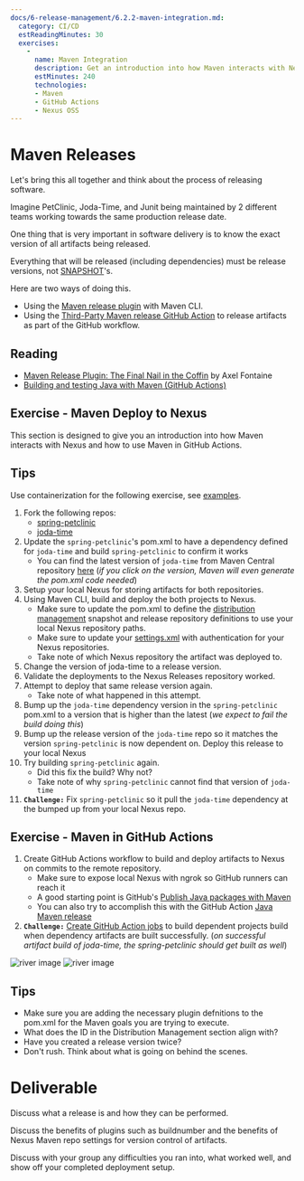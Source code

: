 ```yaml
---
docs/6-release-management/6.2.2-maven-integration.md:
  category: CI/CD
  estReadingMinutes: 30
  exercises:
    -
      name: Maven Integration
      description: Get an introduction into how Maven interacts with Nexus and how to use Maven in GitHub Actions. Fork several projects, use GitHub Actions to create GitHub workflow jobs that build these projects, deploy artifacts to Nexus, set up jobs to build on commit, make changes and observe the results.
      estMinutes: 240
      technologies:
      - Maven
      - GitHub Actions
      - Nexus OSS
---
```


# Maven Releases

Let's bring this all together and think about the process of releasing software.

Imagine PetClinic, Joda-Time, and Junit being maintained by 2 different teams working towards the same production release date.

One thing that is very important in software delivery is to know the exact version of all artifacts being released.

Everything that will be released (including dependencies) must be release versions, not [SNAPSHOT](https://maven.apache.org/guides/getting-started/index.html#what-is-a-snapshot-version)'s.

Here are two ways of doing this.

- Using the [Maven release plugin](http://maven.apache.org/maven-release/maven-release-plugin/) with Maven CLI.
- Using the [Third-Party Maven release GitHub Action](https://github.com/marketplace/actions/java-maven-release) to release artifacts as part of the GitHub workflow.

## Reading

- [Maven Release Plugin: The Final Nail in the Coffin](https://axelfontaine.com/blog/final-nail.html) by Axel Fontaine
- [Building and testing Java with Maven (GitHub Actions)](https://docs.github.com/en/actions/automating-builds-and-tests/building-and-testing-java-with-maven)

## Exercise - Maven Deploy to Nexus

This section is designed to give you an introduction into how Maven interacts with Nexus and how to use Maven in GitHub Actions.

## Tips

Use containerization for the following exercise, see [examples](https://github.com/liatrio/devops-bootcamp/tree/master/examples/ch6/Dev-Containers).

1. Fork the following repos:
   - [spring-petclinic](https://github.com/liatrio/spring-petclinic)
   - [joda-time](https://github.com/JodaOrg/joda-time)
2. Update the `spring-petclinic`'s pom.xml to have a dependency defined for `joda-time` and build `spring-petclinic` to confirm it works
   - You can find the latest version of `joda-time` from Maven Central repository [here](https://mvnrepository.com/artifact/joda-time/joda-time) (*if you click on the version, Maven will even generate the pom.xml code needed*)
2. Setup your local Nexus for storing artifacts for both repositories.
3. Using Maven CLI, build and deploy the both projects to Nexus.
    - Make sure to update the pom.xml to define the [distribution management](https://maven.apache.org/pom.html#repository) snapshot and release repository definitions to use your local Nexus repository paths.
    - Make sure to update your [settings.xml](https://maven.apache.org/settings.html#servers) with authentication for your Nexus repositories.
    - Take note of which Nexus repository the artifact was deployed to.
4. Change the version of joda-time to a release version.
5. Validate the deployments to the Nexus Releases repository worked.
6. Attempt to deploy that same release version again.
    - Take note of what happened in this attempt.
7. Bump up the `joda-time` dependency version in the `spring-petclinic` pom.xml to a version that is higher than the latest (*we expect to fail the build doing this*)
8. Bump up the release version of the `joda-time` repo so it matches the version `spring-petclinic` is now dependent on. Deploy this release to your local Nexus
9. Try building `spring-petclinic` again.
   - Did this fix the build? Why not?
   - Take note of why `spring-petclinic` cannot find that version of `joda-time`
10. **`Challenge:`** Fix `spring-petclinic` so it pull the `joda-time` dependency at the bumped up from your local Nexus repo.

## Exercise - Maven in GitHub Actions

1. Create GitHub Actions workflow to build and deploy artifacts to Nexus on commits to the remote repository.
    - Make sure to expose local Nexus with ngrok so GitHub runners can reach it
    - A good starting point is GitHub's [Publish Java packages with Maven](https://docs.github.com/en/actions/publishing-packages/publishing-java-packages-with-maven)
    - You can also try to accomplish this with the GitHub Action [Java Maven release](https://github.com/marketplace/actions/java-maven-release)
2. **`Challenge:`** [Create GitHub Action jobs](https://github.com/marketplace/actions/github-action-build-chain-cross-repo-builds) to build dependent projects build when dependency artifacts are built successfully. (*on successful artifact build of joda-time, the spring-petclinic should get built as well*)

![river image](img6/river_light.svg ':size=100x100 :class=light-mode-icon :alt= river image; light mode')
![river image](img6/river_dark.svg ':size=100x100 :class=dark-mode-icon :alt= river image; dark mode')

## Tips

- Make sure you are adding the necessary plugin defnitions to the pom.xml for the Maven goals you are trying to execute.
- What does the ID in the Distribution Management section align with?
- Have you created a release version twice?
- Don't rush. Think about what is going on behind the scenes.

# Deliverable

Discuss what a release is and how they can be performed.

Discuss the benefits of plugins such as buildnumber and the benefits of Nexus Maven repo settings for version control of artifacts.

Discuss with your group any difficulties you ran into, what worked well, and show off your completed deployment setup.
